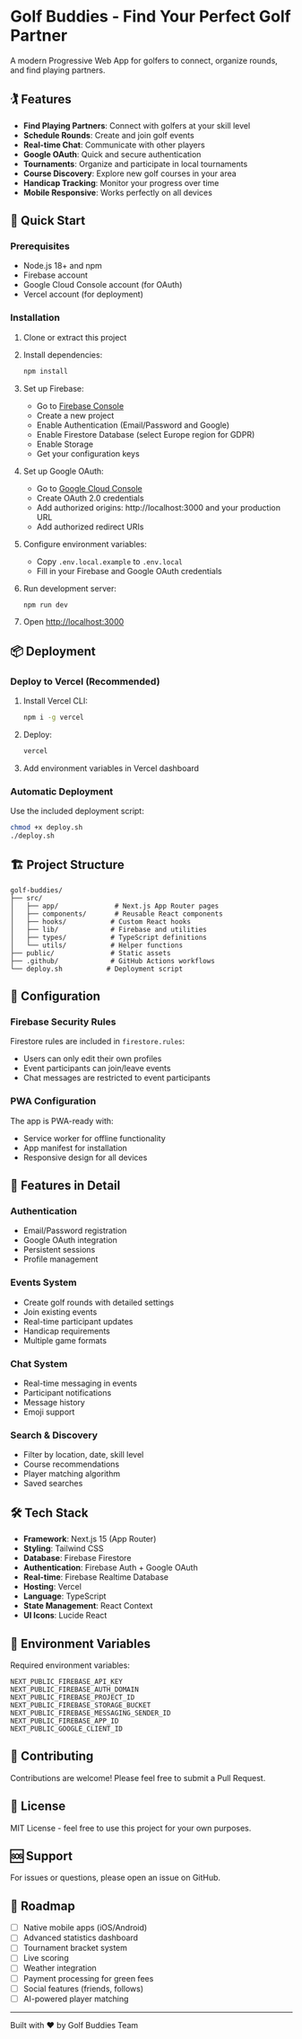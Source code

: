 # Golf Buddies - Find Your Perfect Golf Partner

A modern Progressive Web App for golfers to connect, organize rounds, and find playing partners.

## 🏌️ Features

- **Find Playing Partners**: Connect with golfers at your skill level
- **Schedule Rounds**: Create and join golf events
- **Real-time Chat**: Communicate with other players
- **Google OAuth**: Quick and secure authentication
- **Tournaments**: Organize and participate in local tournaments
- **Course Discovery**: Explore new golf courses in your area
- **Handicap Tracking**: Monitor your progress over time
- **Mobile Responsive**: Works perfectly on all devices

## 🚀 Quick Start

### Prerequisites

- Node.js 18+ and npm
- Firebase account
- Google Cloud Console account (for OAuth)
- Vercel account (for deployment)

### Installation

1. Clone or extract this project
2. Install dependencies:
   ```bash
   npm install
   ```

3. Set up Firebase:
   - Go to [Firebase Console](https://console.firebase.google.com)
   - Create a new project
   - Enable Authentication (Email/Password and Google)
   - Enable Firestore Database (select Europe region for GDPR)
   - Enable Storage
   - Get your configuration keys

4. Set up Google OAuth:
   - Go to [Google Cloud Console](https://console.cloud.google.com)
   - Create OAuth 2.0 credentials
   - Add authorized origins: http://localhost:3000 and your production URL
   - Add authorized redirect URIs

5. Configure environment variables:
   - Copy `.env.local.example` to `.env.local`
   - Fill in your Firebase and Google OAuth credentials

6. Run development server:
   ```bash
   npm run dev
   ```

7. Open [http://localhost:3000](http://localhost:3000)

## 📦 Deployment

### Deploy to Vercel (Recommended)

1. Install Vercel CLI:
   ```bash
   npm i -g vercel
   ```

2. Deploy:
   ```bash
   vercel
   ```

3. Add environment variables in Vercel dashboard

### Automatic Deployment

Use the included deployment script:
```bash
chmod +x deploy.sh
./deploy.sh
```

## 🏗️ Project Structure

```
golf-buddies/
├── src/
│   ├── app/              # Next.js App Router pages
│   ├── components/       # Reusable React components
│   ├── hooks/           # Custom React hooks
│   ├── lib/             # Firebase and utilities
│   ├── types/           # TypeScript definitions
│   └── utils/           # Helper functions
├── public/              # Static assets
├── .github/             # GitHub Actions workflows
└── deploy.sh           # Deployment script
```

## 🔧 Configuration

### Firebase Security Rules

Firestore rules are included in `firestore.rules`:
- Users can only edit their own profiles
- Event participants can join/leave events
- Chat messages are restricted to event participants

### PWA Configuration

The app is PWA-ready with:
- Service worker for offline functionality
- App manifest for installation
- Responsive design for all devices

## 📱 Features in Detail

### Authentication
- Email/Password registration
- Google OAuth integration
- Persistent sessions
- Profile management

### Events System
- Create golf rounds with detailed settings
- Join existing events
- Real-time participant updates
- Handicap requirements
- Multiple game formats

### Chat System
- Real-time messaging in events
- Participant notifications
- Message history
- Emoji support

### Search & Discovery
- Filter by location, date, skill level
- Course recommendations
- Player matching algorithm
- Saved searches

## 🛠️ Tech Stack

- **Framework**: Next.js 15 (App Router)
- **Styling**: Tailwind CSS
- **Database**: Firebase Firestore
- **Authentication**: Firebase Auth + Google OAuth
- **Real-time**: Firebase Realtime Database
- **Hosting**: Vercel
- **Language**: TypeScript
- **State Management**: React Context
- **UI Icons**: Lucide React

## 📝 Environment Variables

Required environment variables:

```env
NEXT_PUBLIC_FIREBASE_API_KEY
NEXT_PUBLIC_FIREBASE_AUTH_DOMAIN
NEXT_PUBLIC_FIREBASE_PROJECT_ID
NEXT_PUBLIC_FIREBASE_STORAGE_BUCKET
NEXT_PUBLIC_FIREBASE_MESSAGING_SENDER_ID
NEXT_PUBLIC_FIREBASE_APP_ID
NEXT_PUBLIC_GOOGLE_CLIENT_ID
```

## 🤝 Contributing

Contributions are welcome! Please feel free to submit a Pull Request.

## 📄 License

MIT License - feel free to use this project for your own purposes.

## 🆘 Support

For issues or questions, please open an issue on GitHub.

## 🎯 Roadmap

- [ ] Native mobile apps (iOS/Android)
- [ ] Advanced statistics dashboard
- [ ] Tournament bracket system
- [ ] Live scoring
- [ ] Weather integration
- [ ] Payment processing for green fees
- [ ] Social features (friends, follows)
- [ ] AI-powered player matching

---

Built with ❤️ by Golf Buddies Team